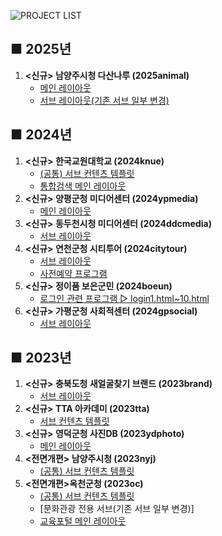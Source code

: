![PROJECT LIST](https://capsule-render.vercel.app/api?type=venom&height=150&color=fde7e7&text=PROJECT%20LIST&textBg=false&fontSize=45&fontAlign=50&fontColor=373737)


## ■ 2025년 
1. **<신규> 남양주시청 다산나루 (2025animal)**
   - [메인 레이아웃](https://fruityand.github.io/p_hanshin/2025animal/site/animal/main.html)
   - [서브 레이아웃(기존 서브 일부 변경)](https://fruityand.github.io/p_hanshin/2025animal/site/animal/sub.html)


## ■ 2024년
1. **<신규> 한국교원대학교 (2024knue)**
   - [(공통) 서브 컨텐츠 템플릿](https://fruityand.github.io/p_hanshin/2024knue/site/public/template.html)
   - [통합검색 메인 레이아웃](https://fruityand.github.io/p_hanshin/2024knue/search/search.html)
2. **<신규> 양평군청 미디어센터 (2024ypmedia)**
   - [메인 레이아웃](https://fruityand.github.io/p_hanshin/2024ypmedia/site/media/main.html)
3. **<신규> 동두천시청 미디어센터 (2024ddcmedia)**
   - [서브 레이아웃](https://fruityand.github.io/p_hanshin/2024ddcmedia/site/media/sub.html)
4. **<신규> 연천군청 시티투어 (2024citytour)**
   - [서브 레이아웃](https://fruityand.github.io/p_hanshin/2024citytour/site/citytour/sub.html)
   - [사전예약 프로그램](https://fruityand.github.io/p_hanshin/2024citytour/site/citytour/program.html)
5. **<신규> 정이품 보은군민 (2024boeun)**
   - [로그인 관련 프로그램 ▷ login1.html~10.html](https://fruityand.github.io/p_hanshin/2024boeun/cyberLogin/login1.html)
6. **<신규> 가평군청 사회적센터 (2024gpsocial)**
   - [서브 레이아웃](https://fruityand.github.io/p_hanshin/2024gpsocial/site/gpsocial/sub.html)


## ■ 2023년
1. **<신규> 충북도청 새얼굴찾기 브랜드 (2023brand)**  
   - [서브 레이아웃](https://fruityand.github.io/p_hanshin/2023brand/site/brand/sub.html)
2. **<신규> TTA 아카데미 (2023tta)**
   - [서브 컨텐츠 템플릿](https://fruityand.github.io/p_hanshin/2023tta/site/edu/template.html)
3. **<신규> 영덕군청 사진DB (2023ydphoto)**
   - [메인 레이아웃](https://fruityand.github.io/p_hanshin/2023ydphoto/site/ydphoto/main.html)
4. **<전면개편> 남양주시청 (2023nyj)**
   - [(공통) 서브 컨텐츠 템플릿](https://fruityand.github.io/p_hanshin/2023nyj/site/public/template.html)
5. **<전면개편>옥천군청 (2023oc)**
   - [(공통) 서브 컨텐츠 템플릿](https://fruityand.github.io/p_hanshin/2023oc/site/public/template.html)
   - [문화관광 전용 서브(기존 서브 일부 변경)]
   - [교육포털 메인 레이아웃](https://fruityand.github.io/p_hanshin/2023oc/site/edulife/main.html)



